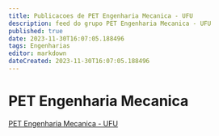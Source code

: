 ```yaml
---
title: Publicacoes de PET Engenharia Mecanica - UFU
description: feed do grupo PET Engenharia Mecanica - UFU
published: true
date: 2023-11-30T16:07:05.188496
tags: Engenharias
editor: markdown
dateCreated: 2023-11-30T16:07:05.188496
---
```


# PET Engenharia Mecanica
[PET Engenharia Mecanica - UFU](/grupo/167PETEngenhariaMecanicaUFU.md)